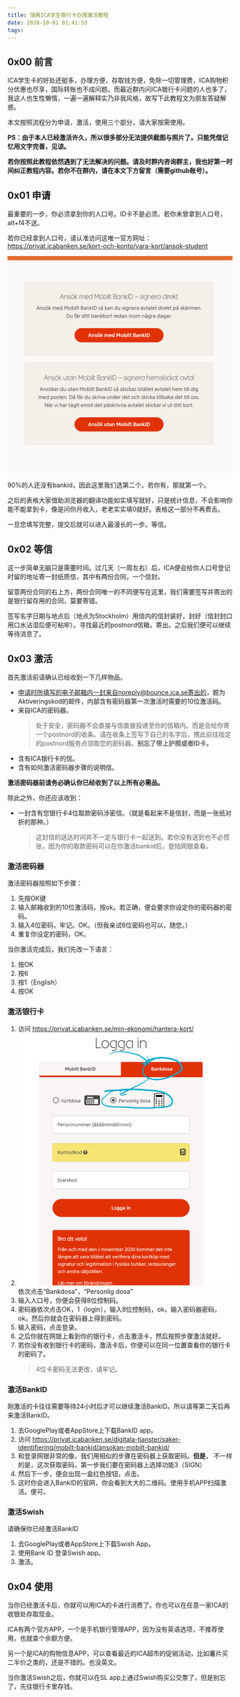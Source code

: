 ```yaml
---
title: 瑞典ICA学生银行卡办理激活教程
date: 2020-10-01 01:41:53
tags:
---
```


## 0x00 前言

ICA学生卡的好处还挺多，办理方便，存取钱方便，免除一切管理费，ICA购物积分优惠也尽享，国际转账也不成问题。而最近群内问ICA银行卡问题的人也多了，我这人也生性懒惰，一遍一遍解释实乃非我风格，故写下此教程文为朋友答疑解惑。

本文按照流程分为申请，激活，使用三个部分，请大家按需使用。

**PS：由于本人已经激活许久，所以很多部分无法提供截图与照片了。只能凭借记忆用文字完善，见谅。**

**若你按照此教程依然遇到了无法解决的问题。请及时群内咨询群主，我也好第一时间纠正教程内容。若你不在群内，请在本文下方留言（需要github账号）。**
<!--more-->

## 0x01 申请

最重要的一步，你必须拿到你的人口号。ID卡不是必须。若你未曾拿到人口号，alt+f4不送。

若你已经拿到人口号，请认准访问这唯一官方网址：https://privat.icabanken.se/kort-och-konto/vara-kort/ansok-student

![](/images/瑞典ICA学生银行卡办理激活教程/1.png)

90%的人还没有bankid，因此这里我们选第二个。若你有，那就第一个。

之后的表格大家借助浏览器的翻译功能如实填写就好，只是统计信息，不会影响你能不能拿到卡，像是问你月收入，老老实实填0就好。表格这一部分不再费舌。

一旦您填写完整，提交后就可以进入最漫长的一步。等信。

## 0x02 等信

这一步简单无脑只是需要时间。过几天（一周左右）后，ICA便会给你人口号登记时留的地址寄一封纸质信，其中有两份合同，一个信封。

留意两份合同的右上方，两份合同唯一的不同便写在这里，我们需要签写并寄出的是银行留存用的合同，莫要寄错。

签写名字日期与地点后（地点为Stockholm）用信内的信封装好，封好（信封封口用口水沾湿后便可粘牢）。寻找最近的postnord信箱，寄出。之后我们便可以继续等待消息了。

## 0x03 激活

首先激活前请确认已经收到一下几样物品。
* 申请时所填写的电子邮箱内一封来自noreply@bounce.ica.se寄出的，题为Aktiveringskod的邮件，内部含有密码器第一次激活时需要的10位激活码。
* 来自ICA的密码器。
    > 处于安全，密码器不会直接与信直接投递至你的信箱内。而是会给你寄一个postnord的收条。请在收条上签写下自己的名字后，携此前往指定的postnord服务点领取您的密码器。**别忘了带上护照或者ID卡。**
* 含有ICA银行卡的信。
* 含有如何激活密码器步骤的说明信。

**激活密码器前请务必确认你已经收到了以上所有必需品。**

除此之外，你还应该收到：
* 一封含有您银行卡4位取款密码涉密信。（就是看起来不是信封，而是一张纸对折的那种。）
    > 这封信的送达时间并不一定与银行卡一起送到。若你没有送到也不必慌张，因为你的取款密码可以在你激活bankid后，登陆网银查看。

### 激活密码器

激活密码器按照如下步骤：
1. 先按OK键
2. 输入邮箱收到的10位激活码，按ok。若正确，便会要求你设定你的密码器的密码。
3. 输入4位密码，牢记。OK。（但我亲试6位密码也可以，随您。）
4. 重复你设定的密码，OK。

当你激活完成后，我们先改一下语言：
1. 按OK
2. 按6
3. 按1（English）
4. 按OK

### 激活银行卡

1. 访问 https://privat.icabanken.se/min-ekonomi/hantera-kort/
2. ![](/images/瑞典ICA学生银行卡办理激活教程/2.png)依次点击“Bankdosa”，“Personlig dosa”
3. 输入人口号，你便会获得8位控制码。
4. 密码器依次点击OK，1（login），输入8位控制码，ok，输入密码器密码，ok。然后你就会在密码器上得到密码。
5. 输入密码，点击登录。
6. 之后你就在网银上看到你的银行卡，点击激活卡，然后按照步骤激活就好。
7. 若你没有收到银行卡的密码，激活卡后，你便可以在同一位置查看你的银行卡的密码了。
    > 4位卡密码无法更改，请牢记。

### 激活BankID

刚激活的卡往往需要等待24小时后才可以继续激活BankID。所以请等第二天后再来激活BankID。

1. 去GooglePlay或者AppStore上下载BankID app。
2. 访问 https://privat.icabanken.se/digitala-tjanster/saker-identifiering/mobilt-bankid/ansokan-mobilt-bankid/
3. 和登录网银非常的像，我们用相似的步骤在密码器上获取密码。**但是**， 不一样的是，这次获取密码，第一步我们要在密码器上选择功能3（SIGN）
4. 然后下一步，便会出现一盒红色按钮，点击。
5. 这时你会进入BankID的官网，你会看到大大的二维码。使用手机APP扫描激活。便可。


### 激活Swish

请确保你已经激活BankID

1. 去GooglePlay或者AppStore上下载Swish App。
2. 使用Bank ID 登录Swish app。
3. 激活。

## 0x04 使用

当你已经激活卡后，你就可以用ICA的卡进行消费了。你也可以在任意一家ICA的收银处存取现金。

ICA有两个官方APP，一个是手机银行管理APP，因为没有英语选项，不推荐使用，也就查个余额方便。

另一个是ICA的购物信息APP，可以查看最近的ICA超市的促销活动，比如薯片买二半价之类的，还是不错的。也没英文。

当你激活Swish之后，你就可以在SL app上通过Swish购买公交票了，但是别忘了，先往银行卡里存钱。